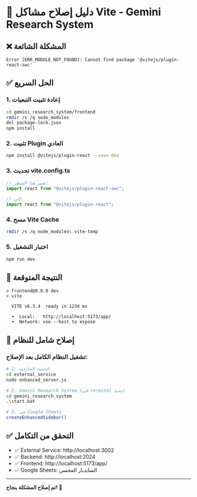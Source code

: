 # 🔧 دليل إصلاح مشاكل Vite - Gemini Research System

## ❌ المشكلة الشائعة

```
Error [ERR_MODULE_NOT_FOUND]: Cannot find package '@vitejs/plugin-react-swc'
```

## ✅ الحل السريع

### 1. إعادة تثبيت التبعيات
```bash
cd gemini_research_system/frontend
rmdir /s /q node_modules
del package-lock.json
npm install
```

### 2. تثبيت Plugin العادي
```bash
npm install @vitejs/plugin-react --save-dev
```

### 3. تحديث vite.config.ts
```typescript
// تغيير هذا السطر:
import react from "@vitejs/plugin-react-swc";

// إلى:
import react from "@vitejs/plugin-react";
```

### 4. مسح Vite Cache
```bash
rmdir /s /q node_modules\.vite-temp
```

### 5. اختبار التشغيل
```bash
npm run dev
```

## 🎯 النتيجة المتوقعة

```
> frontend@0.0.0 dev
> vite

  VITE v6.3.4  ready in 1234 ms

  ➜  Local:   http://localhost:5173/app/
  ➜  Network: use --host to expose
```

## 🔄 إصلاح شامل للنظام

### تشغيل النظام الكامل بعد الإصلاح:

```bash
# 1. الخدمة الخارجية
cd external_service
node enhanced_server.js

# 2. Gemini Research System (في terminal جديد)
cd gemini_research_system
.\start.bat

# 3. في Google Sheets
createEnhancedSidebar()
```

## ✅ التحقق من التكامل

- ✅ External Service: http://localhost:3002
- ✅ Backend: http://localhost:2024  
- ✅ Frontend: http://localhost:5173/app/
- ✅ Google Sheets: السايدبار المحسن

---

**تم إصلاح المشكلة بنجاح!** 🎉